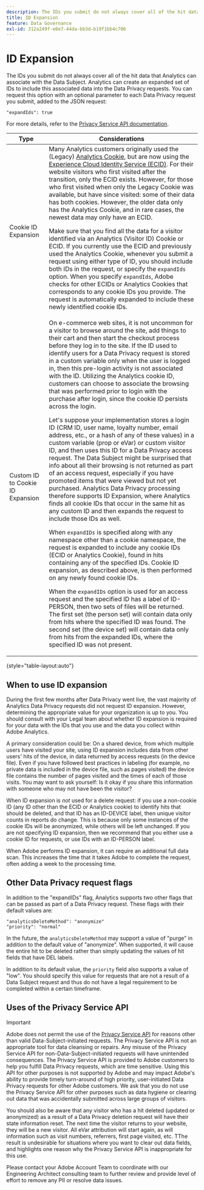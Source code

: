 ```yaml
---
description: The IDs you submit do not always cover all of the hit data that Analytics can associate with the Data Subject. Analytics can create an expanded set of IDs to include this associated data into the Data Privacy requests. You can request this option with an optional parameter to each Data Privacy request you submit, added to the JSON request 
title: ID Expansion
feature: Data Governance
exl-id: 312a249f-e0e7-44da-bb3d-b19f1bb4c706
---
```

# ID Expansion

The IDs you submit do not always cover all of the hit data that Analytics can associate with the Data Subject. Analytics can create an expanded set of IDs to include this associated data into the Data Privacy requests. You can request this option with an optional parameter to each Data Privacy request you submit, added to the JSON request:

```
"expandIds": true
```

For more details, refer to the [Privacy Service API documentation](https://experienceleague.adobe.com/docs/experience-platform/privacy/api/overview.html).


| Type | Considerations |
| --- | --- |
| Cookie ID Expansion | Many Analytics customers originally used the (Legacy) [Analytics Cookie](https://experienceleague.adobe.com/docs/core-services/interface/administration/ec-cookies/cookies-privacy.html?lang=en), but are now using the [Experience Cloud Identity Service (ECID)](https://experienceleague.adobe.com/docs/id-service/using/home.html?lang=en). For their website visitors who first visited after the transition, only the ECID exists. However, for those who first visited when only the Legacy Cookie was available, but have since visited: some of their data has both cookies. However, the older data only has the Analytics Cookie, and in rare cases, the newest data may only have an ECID.<p>Make sure that you find all the data for a visitor identified via an Analytics (Visitor ID) Cookie or ECID. If you currently use the ECID and previously used the Analytics Cookie, whenever you submit a request using either type of ID, you should include both IDs in the request, or specify the `expandIds` option. When you specify `expandIds`, Adobe checks for other ECIDs or Analytics Cookies that corresponds to any cookie IDs you provide. The request is automatically expanded to include these newly identified cookie IDs. |
| Custom ID to Cookie ID Expansion | On e-commerce web sites, it is not uncommon for a visitor to browse around the site, add things to their cart and then start the checkout process before they log in to the site. If the ID used to identify users for a Data Privacy request is stored in a custom variable only when the user is logged in, then this pre-login activity is not associated with the ID. Utilizing the Analytics cookie ID, customers can choose to associate the browsing that was performed prior to login with the purchase after login, since the cookie ID persists across the login.<p>Let's suppose your implementation stores a login ID (CRM ID, user name, loyalty number, email address, etc., or a hash of any of these values) in a custom variable (prop or eVar) or custom visitor ID, and then uses this ID for a Data Privacy access request. The Data Subject might be surprised that info about all their browsing is not returned as part of an access request, especially if you have promoted items that were viewed but not yet purchased. Analytics Data Privacy processing therefore supports ID Expansion, where Analytics finds all cookie IDs that occur in the same hit as any custom ID and then expands the request to include those IDs as well.<p>When `expandIDs` is specified along with any namespace other than a cookie namespace, the request is expanded to include any cookie IDs (ECID or Analytics Cookie), found in hits containing any of the specified IDs. Cookie ID expansion, as described above, is then performed on any newly found cookie IDs.<p>When the `expandIDs` option is used for an access request and the specified ID has a label of ID-PERSON, then two sets of files will be returned. The first set (the person set) will contain data only from hits where the specified ID was found. The second set (the device set) will contain data only from hits from the expanded IDs, where the specified ID was not present. |

{style="table-layout:auto"}

## When to use ID expansion

During the first few months after Data Privacy went live, the vast majority of Analytics Data Privacy requests did not request ID expansion. However, determining the appropriate value for your organization is up to you. You should consult with your Legal team about whether ID expansion is required for your data with the IDs that you use and the data you collect within Adobe Analytics.

A primary consideration could be: On a shared device, from which multiple users have visited your site, using ID expansion includes data from other users' hits of the device, in data returned by access requests (in the device file). Even if you have followed best practices in labeling (for example, no private data is included in the device file, such as pages visited) the device file contains the number of pages visited and the times of each of those visits. You may want to ask yourself: Is it okay if you share this information with someone who may not have been the visitor?

When ID expansion is *not* used for a delete request: if you use a non-cookie ID (any ID other than the ECID or Analytics cookie) to identify hits that should be deleted, and that ID has an ID-DEVICE label, then unique visitor counts in reports do change. This is because only some instances of the cookie IDs will be anonymized, while others will be left unchanged. If you are not specifying ID expansion, then we recommend that you either use a cookie ID for requests, or use IDs with an ID-PERSON label.

When Adobe performs ID expansion, it can require an additional full data scan. This increases the time that it takes Adobe to complete the request, often adding a week to the processing time.

## Other Data Privacy request flags

In addition to the "expandIDs" flag, Analytics supports two other flags that can be passed as part of a Data Privacy request. These flags with their default values are:

```
"analyticsDeleteMethod": "anonymize"
"priority": "normal"
```

In the future, the `analyticsDeleteMethod` may support a value of "purge" in addition to the default value of "anonymize". When supported, it will cause the entire hit to be deleted rather than simply updating the values of hit fields that have DEL labels.

In addition to its default value, the `priority` field also supports a value of "low". You should specify this value for requests that are not a result of a Data Subject request and thus do not have a legal requirement to be completed within a certain timeframe.

## Uses of the Privacy Service API

>[!IMPORTANT]
>
>Adobe does not permit the use of the [Privacy Service API](https://experienceleague.adobe.com/docs/experience-platform/privacy/api/overview.html) for reasons other than valid Data-Subject-initiated requests. The Privacy Service API is not an appropriate tool for data cleansing or repairs. Any misuse of the Privacy Service API for non-Data-Subject-initiated requests will have unintended consequences. The Privacy Service API is provided to Adobe customers to help you fulfill Data Privacy requests, which are time sensitive. Using this API for other purposes is not supported by Adobe and may impact Adobe's ability to provide timely turn-around of high priority, user-initiated Data Privacy requests for other Adobe customers. We ask that you do not use the Privacy Service API for other purposes such as data hygiene or clearing out data that was accidentally submitted across large groups of visitors.

You should also be aware that any visitor who has a hit deleted (updated or anonymized) as a result of a Data Privacy deletion request will have their state information reset. The next time the visitor returns to your website, they will be a new visitor. All eVar attribution will start again, as will information such as visit numbers, referrers, first page visited, etc. TThe result is undesirable for situations where you want to clear out data fields, and highlights one reason why the Privacy Service API is inappropriate for this use.

Please contact your Adobe Account Team to coordinate with our Engineering Architect consulting team to further review and provide level of effort to remove any PII or resolve data issues.
